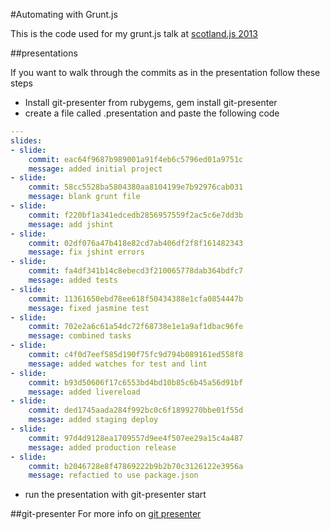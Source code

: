 #Automating with Grunt.js

This is the code used for my grunt.js talk at [scotland.js 2013](http://http://scotlandjs.com/)

##presentations

If you want to walk through the commits as in the presentation follow these steps

- Install git-presenter from rubygems, gem install git-presenter
- create a file called .presentation and paste the following code
```yaml
---
slides:
- slide:
    commit: eac64f9687b989001a91f4eb6c5796ed01a9751c
    message: added initial project
- slide:
    commit: 58cc5528ba5804380aa8104199e7b92976cab031
    message: blank grunt file
- slide:
    commit: f220bf1a341edcedb2856957559f2ac5c6e7dd3b
    message: add jshint
- slide:
    commit: 02df076a47b418e82cd7ab406df2f8f161482343
    message: fix jshint errors
- slide:
    commit: fa4df341b14c8ebecd3f210065778dab364bdfc7
    message: added tests
- slide:
    commit: 11361650ebd78ee618f50434388e1cfa0854447b
    message: fixed jasmine test
- slide:
    commit: 702e2a6c61a54dc72f68738e1e1a9af1dbac96fe
    message: combined tasks
- slide:
    commit: c4f0d7eef585d190f75fc9d794b089161ed558f8
    message: added watches for test and lint
- slide:
    commit: b93d50606f17c6553bd4bd10b85c6b45a56d91bf
    message: added livereload
- slide:
    commit: ded1745aada284f992bc0c6f1899270bbe01f55d
    message: added staging deploy
- slide:
    commit: 97d4d9128ea1709557d9ee4f507ee29a15c4a487
    message: added production release
- slide:
    commit: b2046728e8f47869222b9b2b70c3126122e3956a
    message: refactied to use package.json
```
- run the presentation with git-presenter start

##git-presenter
For more info on [git presenter](http://github.com/pythonandchips/git-presenter)
